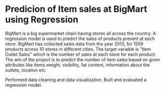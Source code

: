 # Predicion of Item sales at BigMart using Regression

BigMart is a big supermarket chain having stores all across the country. A regression model is used to predict the sales of products present at each store. 
BigMart has collected sales data from the year 2013, for 1559 products across 10 stores in different cities. The target variable is "Item Outlet Sales" which is the number of sales at each store for each product. The aim of the project is to predict the number of item sales based on given attributes like items weight, visibility, fat content, information about the outlets, location etc. 

Performed data cleaning and data visualization. 
Built and evaluated a regression model. 
